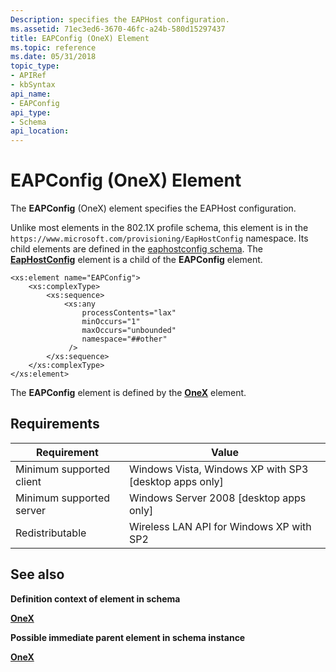 ```yaml
---
Description: specifies the EAPHost configuration.
ms.assetid: 71ec3ed6-3670-46fc-a24b-580d15297437
title: EAPConfig (OneX) Element
ms.topic: reference
ms.date: 05/31/2018
topic_type: 
- APIRef
- kbSyntax
api_name: 
- EAPConfig
api_type: 
- Schema
api_location: 
---
```


# EAPConfig (OneX) Element

The **EAPConfig** (OneX) element specifies the EAPHost configuration.

Unlike most elements in the 802.1X profile schema, this element is in the `https://www.microsoft.com/provisioning/EapHostConfig` namespace. Its child elements are defined in the [eaphostconfig schema](../eaphost/eaphostconfigschema-schema.md). The [**EapHostConfig**](../eaphost/eaphostconfigschema-eaphostconfig-element.md) element is a child of the **EAPConfig** element.

``` syntax
<xs:element name="EAPConfig">
    <xs:complexType>
        <xs:sequence>
            <xs:any
                processContents="lax"
                minOccurs="1"
                maxOccurs="unbounded"
                namespace="##other"
             />
        </xs:sequence>
    </xs:complexType>
</xs:element>
```

The **EAPConfig** element is defined by the [**OneX**](onexschema-onex-element.md) element.

## Requirements



| Requirement | Value |
|-------------------------------------|---------------------------------------------------------------------|
| Minimum supported client<br/> | Windows Vista, Windows XP with SP3 \[desktop apps only\]<br/> |
| Minimum supported server<br/> | Windows Server 2008 \[desktop apps only\]<br/>                |
| Redistributable<br/>          | Wireless LAN API for Windows XP with SP2<br/>                 |



## See also

<dl> <dt>

**Definition context of element in schema**
</dt> <dt>

[**OneX**](onexschema-onex-element.md)
</dt> <dt>

**Possible immediate parent element in schema instance**
</dt> <dt>

[**OneX**](onexschema-onex-element.md)
</dt> </dl>

 

 
